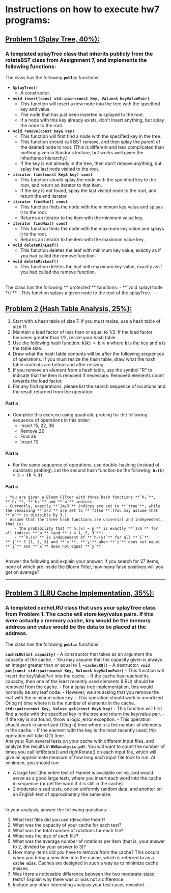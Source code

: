 # Instructions on how to execute hw7 programs:

## [Problem 1 (Splay Tree, 40%): ](splayTree.h)

### A templated splayTree class that inherits publicly from the rotateBST class from Assignment 7, and implements the following functions:

The class has the following **`public`** functions:
- **`SplayTree()`** 
	- A constructor.
- **`void insert(const std::pair<const Key, Value>& keyValuePair)`**
	- This function will insert a new node into the tree with the specified key and value. 
	- The node that has just been inserted is splayed to the root. 
	- If a node with this key already exists, don't insert anything, but splay the node to the root.
- **`void remove(const Key& key)`**
	- This function will first find a node with the specified key in the tree. 
	- This function should call BST remove, and then splay the parent of the deleted node to root. (This is different and less complicated than method given in Sandra's lecture, but works well given the inheritance hierarchy.) 
	- If the key is not already in the tree, then don't remove anything, but splay the last node visited to the root.
- **`iterator find(const Key& key) const`**
	- This function should splay the node with the specified key to the root, and return an iterator to that item. 
	- If the key is not found, splay the last visited node to the root, and return the end iterator.
- **`iterator findMin() const`**
	- This function finds the node with the minimum key value and splays it to the root. 
	- Returns an iterator to the item with the minimum value key.
- **`iterator findMax() const`**
	- This function finds the node with the maximum key value and splays it to the root. 
	- Returns an iterator to the item with the maximum value key.
- **`void deleteMinLeaf()`**
	- This function deletes the leaf with minimum key value, exactly as if you had called the remove function.
- **`void deleteMaxLeaf()`**
	- This function deletes the leaf with maximum key value, exactly as if you had called the remove function.
</br>
The class has the following **`protected`** functions:
- **`void splay(Node<Key, Value> *r)`**
	- This function splays a given node to the root of the splayTree.
---

## [Problem 2 (Hash Table Analysis, 25%): ](HW8analysis.pdf)

1. Start with a hash table of size 7. If you must resize, use a hash table of size 11.
2. Maintain a load factor of less than or equal to 1/2. If the load factor becomes greater than 1/2, resize your hash table.
3. Use the following hash function: **`h(k) = k % m`** where **`k`** is the key and **`m`** is the table size.
4. Draw what the hash table contents will be after the following sequences of operations. If you must resize the hash table, draw what the hash table contents are before and after resizing.
5. If you remove an element from a hash table, use the symbol "R" to indicate that the item is removed if necessary. Removed elements count towards the load factor.
6. For any find operations, please list the search sequence of locations and the result returned from the operation.

#### Part a
- Complete this exercise using quadratic probing for the following sequence of operations in this order:
	- Insert 15, 22, 36
	- Remove 22
	- Find 36
	- Insert 10

#### Part b
- For the same sequence of operations, use double-hashing (instead of quadratic probing). Let the second hash function be the following: **`h₂(k) = 3 - (k % 3)`**

#### Part c
	- You are given a Bloom Filter with three hash functions **`h₁`**, **`h₂`**, **`h₃`** and **`m`** indices.
	- Currently, exactly **`2m/3`** indices are set to **`true`**, while the remaining **`m/3`** are set to **`false`**.(You may assume that **`m`** is divisible by 3.)
	- Assume that the three hash functions are universal and independent, that is:
		- the probability that **`hᵢ(x) = p`** is exactly **`1/m`** for all indices **`p`** (and **`i = 1, 2, 3`**)
		- **`hᵢ(x)`** is independent of **`hⱼ(y)`** for all **`i`**, **`j`** ∈ {1, 2, 3} and **`x`**, **`y`** when **`i`** does not equal **`j`** and **`x`** does not equal **`y`**
<br/>
Answer the following and explain your answer: If you search for 27 items, none of which are inside the Bloom Filter, how many false positives will you get on average?

---

## [Problem 3 (LRU Cache Implementation, 35%): ](cacheLRU.h)

### A templated cacheLRU class that uses your splayTree class from Problem 1. The cache will store key/value pairs. If this were actually a memory cache, key would be the memory address and value would be the data to be placed at the address.

The class has the following **`public`** functions:

**`cacheLRU(int capacity)`**
	- A constructor that takes as an argument the capacity of the cache. 
	- You may assume that the capacity given is always an integer greater than or equal to 1.
**`~cacheLRU()`**
	- A destructor.
**`void put(const std::pair<const Key, Value>& keyValuePair)`** 
	- This function will insert the keyValuePair into the cache. 
	- If the cache has reached its capacity, then one of the least recently used elements (LRU) should be removed from the cache. 
	- For a splay tree implementation, this would normally be any leaf node. 
	- However, we are asking that you remove the leaf with the minimum value key. 
	- This operation should work in amortized O(log n) time where n is the number of elements in the cache.
**`std::pair<const Key, Value> get(const Key& key)`**
	- This function will first find a node with the specified key in the tree and return the key/value pair. 
	- If the key is not found, throw a logic_error exception. 
	- This operation should work in amortized O(log n) time where n is the number of elements in the cache. 
	- If the element with the key is the most recently used, this operation will take O(1) time.
<br/>
Analysis:
Run several tests on your cache with different input files, and analyze the results in **`HW8analysis.pdf`**. You will want to count the number of times you call leftRotate() and rightRotate() on each input file, which will give an approximate measure of how long each input file took to run. At minimum, you should run:

- A large test (the entire text of Hamlet is available online, and would serve as a good large test), where you insert each word into the cache in sequence (or get the word if it is still in the cache).
- 2 moderate-sized tests, one on uniformly random data, and another on an English text of approximately the same size.
<br/>
In your analysis, answer the following questions:

1. What test files did you use (describe them)?
2. What was the capacity of your cache for each test?
3. What was the total number of rotations for each file?
4. What was the size of each file?
5. What was the average number of rotations per item (that is, your answer to 2, divided by your answer to 3)?
6. How many items did you have to remove from the cache? This occurs when you bring a new item into the cache, which is referred to as a **`cache miss`**. Caches are designed in such a way as to minimize cache misses.
7. Was there a noticeable difference between the two moderate-sized tests? Explain why there was or was not a difference.
8. Include any other interesting analysis your test cases revealed.